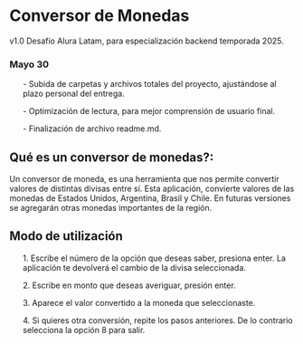 # Conversor de Monedas
v1.0
Desafío Alura Latam, para especialización backend temporada 2025.

<H3>Mayo 30</H3>
<ul>- Subida de carpetas y archivos totales del proyecto, ajustándose al plazo personal del entrega.</ul>
<ul>- Optimización de lectura, para mejor comprensión de usuario final.</ul>
<ul>- Finalización de archivo readme.md.</ul>

<H2>Qué es un conversor de monedas?:</H2>
Un conversor de moneda, es una herramienta que nos permite convertir valores de distintas divisas entre sí. Esta aplicación, convierte valores de las monedas de Estados Unidos, Argentina, Brasil y Chile. En futuras versiones se agregarán otras monedas importantes de la región.

<H2>Modo de utilización</H2>
<ol>1. Escribe el número de la opción que deseas saber, presiona enter. La aplicación te devolverá el cambio de la divisa seleccionada.</ol>
<ol>2. Escribe en monto que deseas averiguar, presión enter.</ol>
<ol>3. Aparece el valor convertido a la moneda que seleccionaste.</ol>
<ol>4. Si quieres otra conversión, repite los pasos anteriores. De lo contrario selecciona la opción 8 para salir.</ol>
